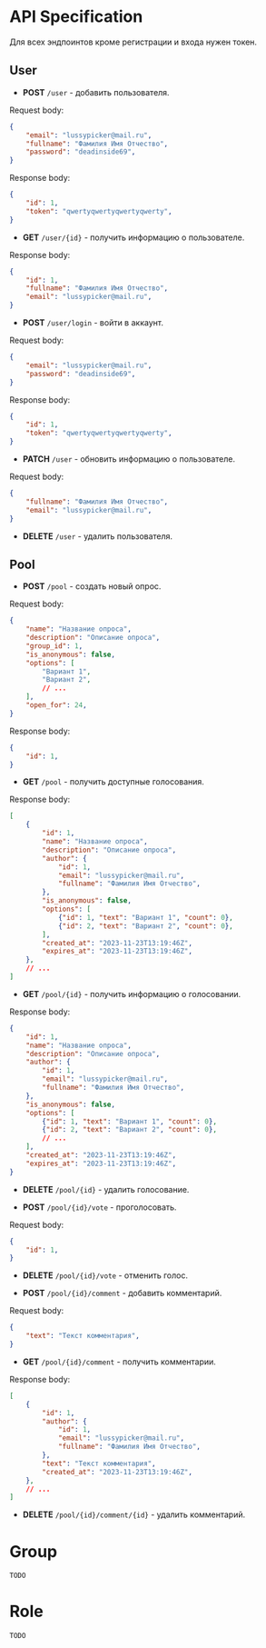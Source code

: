 # API Specification

Для всех эндпоинтов кроме регистрации и входа нужен токен.
## User

- **POST** `/user` - добавить пользователя.

Request body:
```json
{
	"email": "lussypicker@mail.ru",
	"fullname": "Фамилия Имя Отчество",
	"password": "deadinside69",
}
```
Response body:
```json
{
	"id": 1,
	"token": "qwertyqwertyqwertyqwerty",
}
```

- **GET** `/user/{id}` - получить информацию о пользователе.

Response body:
```json
{
	"id": 1,
	"fullname": "Фамилия Имя Отчество",
	"email": "lussypicker@mail.ru",
}
```

- **POST** `/user/login` - войти в аккаунт.

Request body:
```json
{
	"email": "lussypicker@mail.ru",
	"password": "deadinside69",
}
```

Response body:
```json
{
	"id": 1,
	"token": "qwertyqwertyqwertyqwerty",
}
```

- **PATCH** `/user` - обновить информацию о пользователе.

Request body:
```json
{
	"fullname": "Фамилия Имя Отчество",
	"email": "lussypicker@mail.ru",
}
```

- **DELETE** `/user` - удалить пользователя.

## Pool

- **POST** `/pool` - создать новый опрос.

Request body:
```json
{
	"name": "Название опроса",
	"description": "Описание опроса",
	"group_id": 1,
	"is_anonymous": false,
	"options": [
		"Вариант 1",
		"Вариант 2",
		// ...
	],
	"open_for": 24,
}
```

Response body:
```json
{
	"id": 1,
}
```

- **GET** `/pool` - получить доступные голосования.

Response body:
```json
[
	{
		"id": 1,
		"name": "Название опроса",
		"description": "Описание опроса",
		"author": {
			"id": 1,
			"email": "lussypicker@mail.ru",
			"fullname": "Фамилия Имя Отчество",
		},
		"is_anonymous": false,
		"options": [
			{"id": 1, "text": "Вариант 1", "count": 0},
			{"id": 2, "text": "Вариант 2", "count": 0},
		],
		"created_at": "2023-11-23T13:19:46Z",
		"expires_at": "2023-11-23T13:19:46Z",
	},
	// ...
]
```

- **GET** `/pool/{id}` - получить информацию о голосовании.

Response body:
```json
{
	"id": 1,
	"name": "Название опроса",
	"description": "Описание опроса",
	"author": {
		"id": 1,
		"email": "lussypicker@mail.ru",
		"fullname": "Фамилия Имя Отчество",
	},
	"is_anonymous": false,
	"options": [
		{"id": 1, "text": "Вариант 1", "count": 0},
		{"id": 2, "text": "Вариант 2", "count": 0},
		// ...
	],
	"created_at": "2023-11-23T13:19:46Z",
	"expires_at": "2023-11-23T13:19:46Z",
}
```

- **DELETE** `/pool/{id}` - удалить голосование.

- **POST** `/pool/{id}/vote` - проголосовать.

Request body:
```json
{
	"id": 1,
}
```

- **DELETE** `/pool/{id}/vote` - отменить голос.

- **POST** `/pool/{id}/comment` - добавить комментарий.

Request body:
```json
{
	"text": "Текст комментария",
}
```

- **GET** `/pool/{id}/comment` - получить комментарии.

Response body:
```json
[
	{
		"id": 1,
		"author": {
			"id": 1,
			"email": "lussypicker@mail.ru",
			"fullname": "Фамилия Имя Отчество",
		},
		"text": "Текст комментария",
		"created_at": "2023-11-23T13:19:46Z",
	},
	// ...
]
```

- **DELETE** `/pool/{id}/comment/{id}` - удалить комментарий.

# Group

`TODO`

# Role

`TODO`
